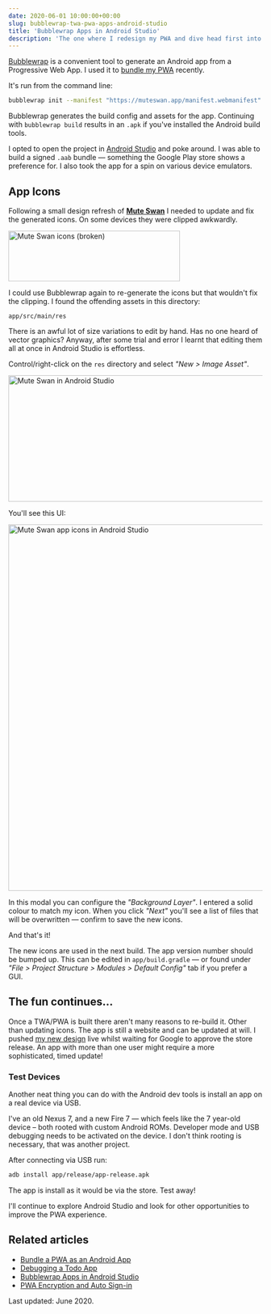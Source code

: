 ```yaml
---
date: 2020-06-01 10:00:00+00:00
slug: bubblewrap-twa-pwa-apps-android-studio
title: 'Bubblewrap Apps in Android Studio'
description: 'The one where I redesign my PWA and dive head first into Android Studio.'
---
```


[Bubblewrap](https://github.com/GoogleChromeLabs/bubblewrap) is a convenient tool to generate an Android app from a Progressive Web App. I used it to [bundle my PWA](/2020/03/05/bundle-a-pwa-as-an-android-app/) recently.

It's run from the command line:

```bash
bubblewrap init --manifest "https://muteswan.app/manifest.webmanifest"
```

Bubblewrap generates the build config and assets for the app. Continuing with `bubblewrap build` results in an `.apk` if you've installed the Android build tools.

I opted to open the project in [Android Studio](https://developer.android.com/studio/index.html) and poke around. I was able to build a signed `.aab` bundle — something the Google Play store shows a preference for. I also took the app for a spin on various device emulators.

## App Icons

Following a small design refresh of [**Mute Swan**](https://muteswan.app/) I needed to update and fix the generated icons. On some devices they were clipped awkwardly.

<p class="Image">
  <img loading="lazy" srcset="
    /images/blog/2020/muteswan-icons-broken@1x.png,
    /images/blog/2020/muteswan-icons-broken@2x.png 2x"
    src="/images/blog/2020/muteswan-icons-broken@1x.png"
    alt="Mute Swan icons (broken)"
    width="340"
    height="100">
</p>

I could use Bubblewrap again to re-generate the icons but that wouldn't fix the clipping. I found the offending assets in this directory:

```
app/src/main/res
```

There is an awful lot of size variations to edit by hand. Has no one heard of vector graphics? Anyway, after some trial and error I learnt that editing them all at once in Android Studio is effortless.

Control/right-click on the `res` directory and select _"New > Image Asset"_.

<p class="Image">
  <img loading="lazy" srcset="
    /images/blog/2020/muteswan-android-studio@1x.png,
    /images/blog/2020/muteswan-android-studio@2x.png 2x"
    src="/images/blog/2020/muteswan-android-studio@1x.png"
    alt="Mute Swan in Android Studio"
    width="744"
    height="250">
</p>

You'll see this UI:

<p class="Image">
  <img loading="lazy" srcset="
    /images/blog/2020/muteswan-android-studio-icons@1x.png,
    /images/blog/2020/muteswan-android-studio-icons@2x.png 2x"
    src="/images/blog/2020/muteswan-android-studio-icons@1x.png"
    alt="Mute Swan app icons in Android Studio"
    width="1045"
    height="725">
</p>

In this modal you can configure the _"Background Layer"_. I entered a solid colour to match my icon. When you click _"Next"_ you'll see a list of files that will be overwritten — confirm to save the new icons.

And that's it!

The new icons are used in the next build. The app version number should be bumped up. This can be edited in `app/build.gradle` — or found under _"File > Project Structure > Modules > Default Config"_ tab if you prefer a GUI.

## The fun continues...

Once a TWA/PWA is built there aren't many reasons to re-build it. Other than updating icons. The app is still a website and can be updated at will. I pushed [my new design](https://muteswan.app/) live whilst waiting for Google to approve the store release. An app with more than one user might require a more sophisticated, timed update!

### Test Devices

Another neat thing you can do with the Android dev tools is install an app on a real device via USB.

I've an old Nexus 7, and a new Fire 7 — which feels like the 7 year-old device – both rooted with custom Android ROMs. Developer mode and USB debugging needs to be activated on the device. I don't think rooting is necessary, that was another project.

After connecting via USB run:

```bash
adb install app/release/app-release.apk
```

The app is install as it would be via the store. Test away!

I'll continue to explore Android Studio and look for other opportunities to improve the PWA experience.

## Related articles

* [Bundle a PWA as an Android App](/2020/03/05/bundle-a-pwa-as-an-android-app/)
* [Debugging a Todo App](/2020/03/27/debugging-a-todo-app/)
* [Bubblewrap Apps in Android Studio](/2020/06/01/bubblewrap-twa-pwa-apps-android-studio/)
* [PWA Encryption and Auto Sign-in](/2020/06/08/pwa-web-crypto-encryption-auto-sign-in-redux-persist/)

Last updated: June 2020.
